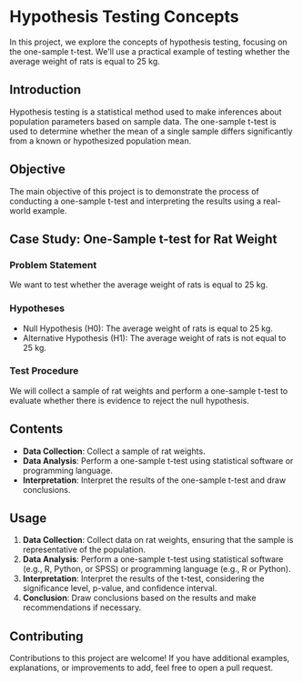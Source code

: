 # Hypothesis Testing Concepts
In this project, we explore the concepts of hypothesis testing, focusing on the one-sample t-test. 
We'll use a practical example of testing whether the average weight of rats is equal to 25 kg.

## Introduction
Hypothesis testing is a statistical method used to make inferences about population parameters based on sample data. 
The one-sample t-test is used to determine whether the mean of a single sample differs significantly from a known or hypothesized population mean.

## Objective
The main objective of this project is to demonstrate the process of conducting a one-sample t-test and interpreting the results using a real-world example.

## Case Study: One-Sample t-test for Rat Weight

### Problem Statement
We want to test whether the average weight of rats is equal to 25 kg.

### Hypotheses
- Null Hypothesis (H0): The average weight of rats is equal to 25 kg.
- Alternative Hypothesis (H1): The average weight of rats is not equal to 25 kg.

### Test Procedure
We will collect a sample of rat weights and perform a one-sample t-test to evaluate whether there is evidence to reject the null hypothesis.

## Contents
- **Data Collection**: Collect a sample of rat weights.
- **Data Analysis**: Perform a one-sample t-test using statistical software or programming language.
- **Interpretation**: Interpret the results of the one-sample t-test and draw conclusions.

## Usage
1. **Data Collection**: Collect data on rat weights, ensuring that the sample is representative of the population.
2. **Data Analysis**: Perform a one-sample t-test using statistical software (e.g., R, Python, or SPSS) or programming language (e.g., R or Python).
3. **Interpretation**: Interpret the results of the t-test, considering the significance level, p-value, and confidence interval.
4. **Conclusion**: Draw conclusions based on the results and make recommendations if necessary.

## Contributing
Contributions to this project are welcome! If you have additional examples, explanations, or improvements to add, feel free to open a pull request.
